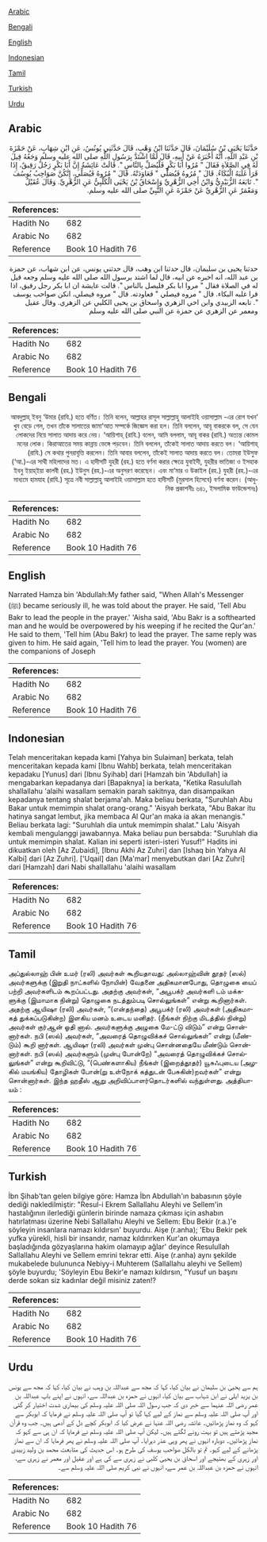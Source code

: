 [Arabic](#arabic)

[Bengali](#bengali)

[English](#english)

[Indonesian](#indonesian)

[Tamil](#tamil)

[Turkish](#turkish)

[Urdu](#urdu)

## Arabic


<div dir="rtl" lang="ar" style={{fontSize:'larger',backgroundColor:'#f8f9fa',padding:20}}>
حَدَّثَنَا يَحْيَى بْنُ سُلَيْمَانَ، قَالَ حَدَّثَنَا ابْنُ وَهْبٍ، قَالَ حَدَّثَنِي يُونُسُ، عَنِ ابْنِ شِهَابٍ، عَنْ حَمْزَةَ بْنِ عَبْدِ اللَّهِ، أَنَّهُ أَخْبَرَهُ عَنْ أَبِيهِ، قَالَ لَمَّا اشْتَدَّ بِرَسُولِ اللَّهِ صلى الله عليه وسلم وَجَعُهُ قِيلَ لَهُ فِي الصَّلاَةِ فَقَالَ ‏"‏ مُرُوا أَبَا بَكْرٍ فَلْيُصَلِّ بِالنَّاسِ ‏"‏‏.‏ قَالَتْ عَائِشَةُ إِنَّ أَبَا بَكْرٍ رَجُلٌ رَقِيقٌ، إِذَا قَرَأَ غَلَبَهُ الْبُكَاءُ‏.‏ قَالَ ‏"‏ مُرُوهُ فَيُصَلِّي ‏"‏ فَعَاوَدَتْهُ‏.‏ قَالَ ‏"‏ مُرُوهُ فَيُصَلِّي، إِنَّكُنَّ صَوَاحِبُ يُوسُفَ ‏"‏‏.‏ تَابَعَهُ الزُّبَيْدِيُّ وَابْنُ أَخِي الزُّهْرِيِّ وَإِسْحَاقُ بْنُ يَحْيَى الْكَلْبِيُّ عَنِ الزُّهْرِيِّ‏.‏ وَقَالَ عُقَيْلٌ وَمَعْمَرٌ عَنِ الزُّهْرِيِّ عَنْ حَمْزَةَ عَنِ النَّبِيِّ صلى الله عليه وسلم‏.‏
</div>
<div style={{backgroundColor:'#f8f9fa',padding:20, marginBottom: 10}}><table> <thead> <tr> <th>References:</th> <th></th> </tr> </thead> <tbody><tr><td>Hadith No</td><td>682</td></tr><tr><td>Arabic No</td><td>682</td></tr><tr><td>Reference</td><td>Book 10 Hadith 76</td></tr></tbody></table></div>


<div dir="rtl" lang="ar" style={{fontSize:'larger',backgroundColor:'#f8f9fa',padding:20}}>
حدثنا يحيى بن سليمان، قال حدثنا ابن وهب، قال حدثني يونس، عن ابن شهاب، عن حمزة بن عبد الله، انه اخبره عن ابيه، قال لما اشتد برسول الله صلى الله عليه وسلم وجعه قيل له في الصلاة فقال " مروا ابا بكر فليصل بالناس ". قالت عايشة ان ابا بكر رجل رقيق، اذا قرا غلبه البكاء. قال " مروه فيصلي " فعاودته. قال " مروه فيصلي، انكن صواحب يوسف ". تابعه الزبيدي وابن اخي الزهري واسحاق بن يحيى الكلبي عن الزهري. وقال عقيل ومعمر عن الزهري عن حمزة عن النبي صلى الله عليه وسلم
</div>
<div style={{backgroundColor:'#f8f9fa',padding:20, marginBottom: 10}}><table> <thead> <tr> <th>References:</th> <th></th> </tr> </thead> <tbody><tr><td>Hadith No</td><td>682</td></tr><tr><td>Arabic No</td><td>682</td></tr><tr><td>Reference</td><td>Book 10 Hadith 76</td></tr></tbody></table></div>

## Bengali


<div dir="rtl" lang="bn" style={{fontSize:'larger',backgroundColor:'#f8f9fa',padding:20}}>
‘আবদুল্লাহ্ ইবনু ‘উমার (রাযি.) হতে বর্ণিত। তিনি বলেন, আল্লাহর রাসূল সাল্লাল্লাহু আলাইহি ওয়াসাল্লাম -এর রোগ যখন খুব বেড়ে গেল, তখন তাঁকে সালাতের জামা‘আত সম্পর্কে জিজ্ঞেস করা হল। তিনি বললেন, আবূ বাকরকে বল, সে যেন লোকদের নিয়ে সালাত আদায় করে নেয়। ‘আয়িশাহ্ (রাযি.) বলেন, আমি বললাম, আবূ বাকর (রাযি.) অত্যন্ত কোমল মনের লোক। কিরাআতের সময় কান্নায় ভেঙ্গে পড়বেন। তিনি বললেন, তাঁকেই সালাত আদায় করতে বল। ‘আয়িশাহ্ (রাযি.) সে কথার পুনরাবৃত্তি করলেন। তিনি আবার বললেন, তাঁকেই সালাত আদায় করতে বল। তোমরা ইউসুফ (‘আ.)-এর সাথী মহিলাদের মত। এ হাদীসটি যুহরী (রহ.) হতে বর্ণনা করার ক্ষেত্রে যুবাইদী, যুহরীর ভাতিজা ও ইসহাক ইবনু ইয়াহ্ইয়া কালবী (রহ.) ইউনুস (রহ.)-এর অনুসরণ করেছেন। এবং মা‘মার ও উকাইল (রহ.) যুহরী (রহ.)-এর মাধ্যমে হামযাহ (রাযি.) সূত্রে নবী সাল্লাল্লাহু আলাইহি ওয়াসাল্লাম হতে হাদীসটি (মুরসাল হিসেবে) বর্ণনা করেন। (আধুনিক প্রকাশনীঃ ৬৪১, ইসলামিক ফাউন্ডেশনঃ)
</div>
<div style={{backgroundColor:'#f8f9fa',padding:20, marginBottom: 10}}><table> <thead> <tr> <th>References:</th> <th></th> </tr> </thead> <tbody><tr><td>Hadith No</td><td>682</td></tr><tr><td>Arabic No</td><td>682</td></tr><tr><td>Reference</td><td>Book 10 Hadith 76</td></tr></tbody></table></div>

## English


<div dir="ltr" lang="en" style={{fontSize:'larger',backgroundColor:'#f8f9fa',padding:20}}>
Narrated Hamza bin 'Abdullah:My father said, "When Allah's Messenger (ﷺ) became seriously ill, he was told about the prayer. He said, 'Tell Abu Bakr to lead the people in the prayer.' 'Aisha said, 'Abu Bakr is a softhearted man and he would be overpowered by his weeping if he recited the Qur'an.' He said to them, 'Tell him (Abu Bakr) to lead the prayer. The same reply was given to him. He said again, 'Tell him to lead the prayer. You (women) are the companions of Joseph
</div>
<div style={{backgroundColor:'#f8f9fa',padding:20, marginBottom: 10}}><table> <thead> <tr> <th>References:</th> <th></th> </tr> </thead> <tbody><tr><td>Hadith No</td><td>682</td></tr><tr><td>Arabic No</td><td>682</td></tr><tr><td>Reference</td><td>Book 10 Hadith 76</td></tr></tbody></table></div>

## Indonesian


<div dir="ltr" lang="id" style={{fontSize:'larger',backgroundColor:'#f8f9fa',padding:20}}>
Telah menceritakan kepada kami [Yahya bin Sulaiman] berkata, telah menceritakan kepada kami [Ibnu Wahb] berkata, telah menceritakan kepadaku [Yunus] dari [Ibnu Syihab] dari [Hamzah bin 'Abdullah] ia mengabarkan kepadanya dari [Bapaknya] ia berkata, "Ketika Rasulullah shallallahu 'alaihi wasallam semakin parah sakitnya, dan disampaikan kepadanya tentang shalat berjama'ah. Maka beliau berkata, "Suruhlah Abu Bakar untuk memimpin shalat orang-orang." 'Aisyah berkata, "Abu Bakar itu hatinya sangat lembut, jika membaca Al Qur'an maka ia akan menangis." Beliau berkata lagi: "Suruhlah dia untuk memimpin shalat." Lalu 'Aisyah kembali mengulanggi jawabannya. Maka beliau pun bersabda: "Suruhlah dia untuk memimpin shalat. Kalian ini seperti isteri-isteri Yusuf!" Hadits ini dikuatkan oleh [Az Zubaidi], [Ibnu Akhi Az Zuhri] dan [Ishaq bin Yahya Al Kalbi] dari [Az Zuhri]. ['Uqail] dan [Ma'mar] menyebutkan dari [Az Zuhri] dari [Hamzah] dari Nabi shallallahu 'alaihi wasallam
</div>
<div style={{backgroundColor:'#f8f9fa',padding:20, marginBottom: 10}}><table> <thead> <tr> <th>References:</th> <th></th> </tr> </thead> <tbody><tr><td>Hadith No</td><td>682</td></tr><tr><td>Arabic No</td><td>682</td></tr><tr><td>Reference</td><td>Book 10 Hadith 76</td></tr></tbody></table></div>

## Tamil


<div dir="ltr" lang="ta" style={{fontSize:'larger',backgroundColor:'#f8f9fa',padding:20}}>
அப்துல்லாஹ் பின் உமர் (ரலி) அவர்கள் கூறியதாவது: அல்லாஹ்வின் தூதர் (ஸல்) அவர்களுக்கு (இறுதி நாட்களில் நோயின்) வேதனை அதிகமானபோது, தொழுகை யைப் பற்றி அவர்களிடம் கூறப்பட்டது. அதற்கு அவர்கள், “அபூபக்ர் அவர்களி டம் மக்களுக்கு (இமாமாக நின்று) தொழுகை நடத்தும்படி சொல்லுங்கள்” என்று கூறினார்கள். அதற்கு ஆயிஷா (ரலி) அவர்கள், “(என்தந்தை) அபூபக்ர் (ரலி) அவர்கள் (அதிகமாகத் துக்கப்படுகின்ற) இளகிய மனம் உடைய மனிதர். (நீங்கள் நிற்கு மிடத்தில் நின்று) அவர்கள் குர்ஆன் ஓதி னால். அவர்களுக்கு அழுகை மே-ட்டு விடும்” என்று சொன்னார்கள். நபி (ஸல்) அவர்கள், “அவரைத் தொழுவிக்கச் சொல்லுங்கள்” என்று (மீண்டும்) கூறி னார்கள். ஆயிஷா (ரலி) அவர்கள் முன்பு சொன்னதையே மீண்டும் சொன்னார்கள். நபி (ஸல்) அவர்களும் (முன்பு போன்றே) “அவரைத் தொழுவிக்கச் சொல்லுங்கள்” என்று கூறிவிட்டு, “(பெண்களாகிய) நீங்கள் (இறைத்தூதர்) யூசுஃபுடைய (அழகில் மயங்கிய) தோழிகள் போன்(று உள்நோக் கத்துடன் பேசுகின்)றவர்கள்” என்று சொன்னார்கள். இந்த ஹதீஸ் ஆறு அறிவிப்பாளர்தொடர்களில் வந்துள்ளது. அத்தியாயம் :
</div>
<div style={{backgroundColor:'#f8f9fa',padding:20, marginBottom: 10}}><table> <thead> <tr> <th>References:</th> <th></th> </tr> </thead> <tbody><tr><td>Hadith No</td><td>682</td></tr><tr><td>Arabic No</td><td>682</td></tr><tr><td>Reference</td><td>Book 10 Hadith 76</td></tr></tbody></table></div>

## Turkish


<div dir="ltr" lang="tr" style={{fontSize:'larger',backgroundColor:'#f8f9fa',padding:20}}>
İbn Şihab'tan gelen bilgiye göre: Hamza İbn Abdullah'ın babasının şöyle dediği nakledilmiştir: "Resul-i Ekrem Sallallahu Aleyhi ve Sellem'in hastalığının ilerlediği günlerin birinde namaza çıkması için ashabın hatırlatması üzerine Nebi Sallallahu Aleyhi ve Sellem: Ebu Bekir (r.a.)'e söyleyin insanlara namazı kıldırsın' buyurdu. Aişe (r.anha); 'Ebu Bekir pek yufka yürekli, hisli bir insandır, namaz kıldırırken Kur'an okumaya başladığında gözyaşlarına hakim olamayıp ağlar' deyince Resulullah Sallallahu Aleyhi ve Sellem emrini tekrar etti. Aişe (r.anha) aynı şekilde mukabelede bulununca Nebiyy-i Muhterem (Sallallahu aleyhi ve Sellem) şöyle buyurdu; 'Söyleyin Ebu Bekir'e namazı kıldırsın, "Yusuf un başını derde sokan siz kadınlar değil misiniz zaten!?
</div>
<div style={{backgroundColor:'#f8f9fa',padding:20, marginBottom: 10}}><table> <thead> <tr> <th>References:</th> <th></th> </tr> </thead> <tbody><tr><td>Hadith No</td><td>682</td></tr><tr><td>Arabic No</td><td>682</td></tr><tr><td>Reference</td><td>Book 10 Hadith 76</td></tr></tbody></table></div>

## Urdu


<div dir="rtl" lang="ur" style={{fontSize:'larger',backgroundColor:'#f8f9fa',padding:20}}>
ہم سے یحییٰ بن سلیمان نے بیان کیا، کہا کہ مجھ سے عبداللہ بن وہب نے بیان کیا، کہا کہ مجھ سے یونس بن یزید ایلی نے ابن شہاب سے بیان کیا، انہوں نے حمزہ بن عبداللہ سے، انہوں نے اپنے باپ عبداللہ بن عمر رضی اللہ عنہما سے خبر دی کہ جب رسول اللہ صلی اللہ علیہ وسلم کی بیماری شدت اختیار کر گئی اور آپ صلی اللہ علیہ وسلم سے نماز کے لیے کہا گیا تو آپ صلی اللہ علیہ وسلم نے فرمایا کہ ابوبکر سے کہو کہ وہ نماز پڑھائیں۔ عائشہ رضی اللہ عنہا نے عرض کیا کہ ابوبکر کچے دل کے آدمی ہیں۔ جب وہ قرآن مجید پڑھتے ہیں تو بہت رونے لگتے ہیں۔ لیکن آپ صلی اللہ علیہ وسلم نے فرمایا کہ ان ہی سے کہو کہ نماز پڑھائیں۔ دوبارہ انہوں نے پھر وہی عذر دہرایا۔ آپ صلی اللہ علیہ وسلم نے پھر فرمایا کہ ان سے نماز پڑھانے کے لیے کہو۔ تم تو بالکل صواحب یوسف کی طرح ہو۔ اس حدیث کی متابعت محمد بن ولید زبیدی اور زہری کے بھتیجے اور اسحاق بن یحییٰ کلبی نے زہری سے کی ہے اور عقیل اور معمر نے زہری سے، انہوں نے حمزہ بن عبداللہ بن عمر سے، انہوں نے نبی کریم صلی اللہ علیہ وسلم سے۔
</div>
<div style={{backgroundColor:'#f8f9fa',padding:20, marginBottom: 10}}><table> <thead> <tr> <th>References:</th> <th></th> </tr> </thead> <tbody><tr><td>Hadith No</td><td>682</td></tr><tr><td>Arabic No</td><td>682</td></tr><tr><td>Reference</td><td>Book 10 Hadith 76</td></tr></tbody></table></div>